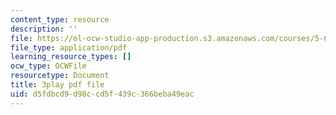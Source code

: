 ```yaml
---
content_type: resource
description: ''
file: https://ol-ocw-studio-app-production.s3.amazonaws.com/courses/5-61-physical-chemistry-fall-2017/d5fdbcd9d98ccd5f439c366beba49eac_TEMQhpsGFg.pdf
file_type: application/pdf
learning_resource_types: []
ocw_type: OCWFile
resourcetype: Document
title: 3play pdf file
uid: d5fdbcd9-d98c-cd5f-439c-366beba49eac
---
```

